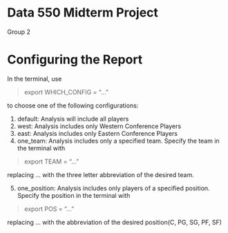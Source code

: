 Data 550 Midterm Project
================
Group 2

# Configuring the Report

In the terminal, use

> export WHICH_CONFIG = “…”

to choose one of the following configurations:

1.  default: Analysis will include all players
2.  west: Analysis includes only Western Conference Players
3.  east: Analysis includes only Eastern Conference Players
4.  one_team: Analysis includes only a specified team. Specify the team
    in the terminal with

> export TEAM = “…”

replacing … with the three letter abbreviation of the desired team.

5.  one_position: Analysis includes only players of a specified
    position. Specify the position in the terminal with

> export POS = “…”

replacing … with the abbreviation of the desired position(C, PG, SG, PF,
SF)
